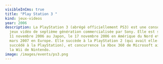 ```yaml
---
visibleInCms: true
title: "Play Station 3 "
kind: jeux-videos
year: 2006
description: La PlayStation 3 (abrégé officiellement PS3) est une console de
  jeux vidéo de septième génération commercialisée par Sony. Elle est sortie le
  11 novembre 2006 au Japon, le 17 novembre 2006 en Amérique du Nord et le 23
  mars 2007 en Europe. Elle succède à la PlayStation 2 (qui avait elle-même
  succédé à la PlayStation), et concurrence la Xbox 360 de Microsoft ainsi que
  la Wii de Nintendo.
image: /images/events/ps3.png
---
```

